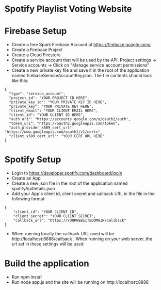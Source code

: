 # Spotify Playlist Voting Website

# Firebase Setup
- Create a free Spark Firebase Account at https://firebase.google.com/
- Create a Firebase Project
- Create a Cloud Firestore
- Create a service account that will be used by the API. Project settings -> Service accounts -> Click on "Manage service account permissions"
- Create a new private key file and save it in the root of the application named firebaseServiceAccountKey.json. The file contents should look like this:

```
{
  "type": "service_account",
  "project_id": "YOUR PROJECT ID HERE",
  "private_key_id": "YOUR PRIVATE KEY ID HERE",
  "private_key": "YOUR PRIVATE KEY HERE",
  "client_email": "YOUR CLIENT EMAIL HERE",
  "client_id": "YOUR CLIENT ID HERE",
  "auth_uri": "https://accounts.google.com/o/oauth2/auth",
  "token_uri": "https://oauth2.googleapis.com/token",
  "auth_provider_x509_cert_url": "https://www.googleapis.com/oauth2/v1/certs",
  "client_x509_cert_url": "YOUR CERT URL HERE"
}
```

# Spotify Setup
- Login to https://developer.spotify.com/dashboard/login
- Create an App
- Create a new json file in the root of the application named spotifyApiDetails.json
- Add your App's client id, client secret and callback URL in the file in the following format:

```
{
    "client_id": "YOUR CLIENT ID",
    "client_secret": "YOUR CLIENT SECRET",
    "callback_url": "https://YOURWEBSITEDOMAIN/callback"
}
```

- When running locally the callback URL used will be http://localhost:8888/callback . When running on your web server, the url set in these settings will be used

# Build the application
- Run npm install
- Run node app.js and the site will be running on http://localhost:8888
